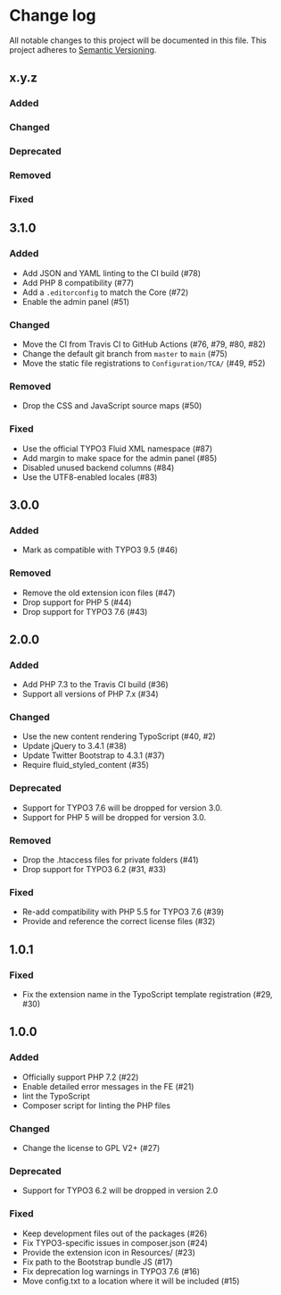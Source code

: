 # Change log

All notable changes to this project will be documented in this file.
This project adheres to [Semantic Versioning](https://semver.org/).

## x.y.z

### Added

### Changed

### Deprecated

### Removed

### Fixed

## 3.1.0

### Added
- Add JSON and YAML linting to the CI build (#78)
- Add PHP 8 compatibility (#77)
- Add a `.editorconfig` to match the Core (#72)
- Enable the admin panel (#51)

### Changed
- Move the CI from Travis CI to GitHub Actions (#76, #79, #80, #82)
- Change the default git branch from `master` to `main` (#75)
- Move the static file registrations to `Configuration/TCA/` (#49, #52)

### Removed
- Drop the CSS and JavaScript source maps (#50)

### Fixed
- Use the official TYPO3 Fluid XML namespace (#87)
- Add margin to make space for the admin panel (#85)
- Disabled unused backend columns (#84)
- Use the UTF8-enabled locales (#83)

## 3.0.0

### Added
- Mark as compatible with TYPO3 9.5 (#46)

### Removed
- Remove the old extension icon files (#47)
- Drop support for PHP 5 (#44)
- Drop support for TYPO3 7.6 (#43)

## 2.0.0

### Added
- Add PHP 7.3 to the Travis CI build (#36)
- Support all versions of PHP 7.x (#34)

### Changed
- Use the new content rendering TypoScript (#40, #2)
- Update jQuery to 3.4.1 (#38)
- Update Twitter Bootstrap to 4.3.1 (#37)
- Require fluid_styled_content (#35)

### Deprecated
- Support for TYPO3 7.6 will be dropped for version 3.0.
- Support for PHP 5 will be dropped for version 3.0.

### Removed
- Drop the .htaccess files for private folders (#41)
- Drop support for TYPO3 6.2 (#31, #33)

### Fixed
- Re-add compatibility with PHP 5.5 for TYPO3 7.6 (#39)
- Provide and reference the correct license files (#32)

## 1.0.1

### Fixed
- Fix the extension name in the TypoScript template registration (#29, #30)

## 1.0.0

### Added
- Officially support PHP 7.2 (#22)
- Enable detailed error messages in the FE (#21)
- lint the TypoScript
- Composer script for linting the PHP files

### Changed
- Change the license to GPL V2+ (#27)

### Deprecated
- Support for TYPO3 6.2 will be dropped in version 2.0

### Fixed
- Keep development files out of the packages (#26)
- Fix TYPO3-specific issues in composer.json (#24)
- Provide the extension icon in Resources/ (#23)
- Fix path to the Bootstrap bundle JS (#17)
- Fix deprecation log warnings in TYPO3 7.6 (#16)
- Move config.txt to a location where it will be included (#15)
